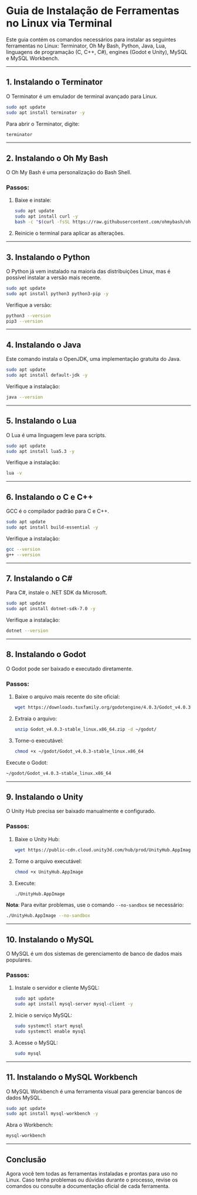# Guia de Instalação de Ferramentas no Linux via Terminal

Este guia contém os comandos necessários para instalar as seguintes ferramentas no Linux: Terminator, Oh My Bash, Python, Java, Lua, linguagens de programação (C, C++, C#), engines (Godot e Unity), MySQL e MySQL Workbench.

---

## 1. **Instalando o Terminator**
O Terminator é um emulador de terminal avançado para Linux.

```bash
sudo apt update
sudo apt install terminator -y
```

Para abrir o Terminator, digite:
```bash
terminator
```

---

## 2. **Instalando o Oh My Bash**
O Oh My Bash é uma personalização do Bash Shell.

### Passos:
1. Baixe e instale:
   ```bash
   sudo apt update
   sudo apt install curl -y
   bash -c "$(curl -fsSL https://raw.githubusercontent.com/ohmybash/oh-my-bash/master/tools/install.sh)"
   ```
2. Reinicie o terminal para aplicar as alterações.

---

## 3. **Instalando o Python**
O Python já vem instalado na maioria das distribuições Linux, mas é possível instalar a versão mais recente.

```bash
sudo apt update
sudo apt install python3 python3-pip -y
```

Verifique a versão:
```bash
python3 --version
pip3 --version
```

---

## 4. **Instalando o Java**
Este comando instala o OpenJDK, uma implementação gratuita do Java.

```bash
sudo apt update
sudo apt install default-jdk -y
```

Verifique a instalação:
```bash
java --version
```

---

## 5. **Instalando o Lua**
O Lua é uma linguagem leve para scripts.

```bash
sudo apt update
sudo apt install lua5.3 -y
```

Verifique a instalação:
```bash
lua -v
```

---

## 6. **Instalando o C e C++**
GCC é o compilador padrão para C e C++.

```bash
sudo apt update
sudo apt install build-essential -y
```

Verifique a instalação:
```bash
gcc --version
g++ --version
```

---

## 7. **Instalando o C#**
Para C#, instale o .NET SDK da Microsoft.

```bash
sudo apt update
sudo apt install dotnet-sdk-7.0 -y
```

Verifique a instalação:
```bash
dotnet --version
```

---

## 8. **Instalando o Godot**
O Godot pode ser baixado e executado diretamente.

### Passos:
1. Baixe o arquivo mais recente do site oficial:
   ```bash
   wget https://downloads.tuxfamily.org/godotengine/4.0.3/Godot_v4.0.3-stable_linux.x86_64.zip
   ```
2. Extraia o arquivo:
   ```bash
   unzip Godot_v4.0.3-stable_linux.x86_64.zip -d ~/godot/
   ```
3. Torne-o executável:
   ```bash
   chmod +x ~/godot/Godot_v4.0.3-stable_linux.x86_64
   ```

Execute o Godot:
```bash
~/godot/Godot_v4.0.3-stable_linux.x86_64
```

---

## 9. **Instalando o Unity**
O Unity Hub precisa ser baixado manualmente e configurado.

### Passos:
1. Baixe o Unity Hub:
   ```bash
   wget https://public-cdn.cloud.unity3d.com/hub/prod/UnityHub.AppImage
   ```
2. Torne o arquivo executável:
   ```bash
   chmod +x UnityHub.AppImage
   ```
3. Execute:
   ```bash
   ./UnityHub.AppImage
   ```

**Nota**: Para evitar problemas, use o comando `--no-sandbox` se necessário:
```bash
./UnityHub.AppImage --no-sandbox
```

---

## 10. **Instalando o MySQL**
O MySQL é um dos sistemas de gerenciamento de banco de dados mais populares.

### Passos:
1. Instale o servidor e cliente MySQL:
   ```bash
   sudo apt update
   sudo apt install mysql-server mysql-client -y
   ```
2. Inicie o serviço MySQL:
   ```bash
   sudo systemctl start mysql
   sudo systemctl enable mysql
   ```
3. Acesse o MySQL:
   ```bash
   sudo mysql
   ```

---

## 11. **Instalando o MySQL Workbench**
O MySQL Workbench é uma ferramenta visual para gerenciar bancos de dados MySQL.

```bash
sudo apt update
sudo apt install mysql-workbench -y
```

Abra o Workbench:
```bash
mysql-workbench
```

---

## Conclusão
Agora você tem todas as ferramentas instaladas e prontas para uso no Linux. Caso tenha problemas ou dúvidas durante o processo, revise os comandos ou consulte a documentação oficial de cada ferramenta.